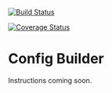 [![Build Status](https://travis-ci.org/Danzabar/config-builder.svg?branch=master)](https://travis-ci.org/Danzabar/config-builder)

[![Coverage Status](https://img.shields.io/coveralls/Danzabar/config-builder.svg)](https://coveralls.io/r/Danzabar/config-builder?branch=master)

# Config Builder

Instructions coming soon.
